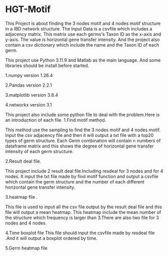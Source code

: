 # HGT-Motif
This Project is about finding the 3 nodes motif and 4 nodes motif structure in a IBD network structure.
The Input Data is a csvfile which includes a adjacency matrix. This matrix use each germs's Taxon ID as the x-axis and y-axis. The value is horizontal gene transfer intensity. And the project also contain a csv dictionary which include the name and the Taxon ID of each germ.

This project use Python 3.11.9 and Matlab as the main language. And some libraries should be install before started.

1.numpy   version 1.26.4

2.Pandas  version 2.2.1

3.matplotlib version 3.8.4

4.networkx version 3.1

This project also include some python file to deal with the problem.Here is an introduction of each file.
1.Find motif method.

This method use the sampling to find the 3 nodes motif and 4 nodes motif. Input the csv adjacency file and then it will output a txt file with a top20 types of germ structure. Each Germ combination will contain n numbers of dataframe matrix and this shows the degree of horizontal gene transfer intensity of each germ structure.

2.Result deal file.

This project include 2 result deal file.Including resdeal for 3 nodes and for 4 nodes. It input the txt file made by find motif function and output a csvfile which contain the germ structure and the number of each different horizontal gene transfer intensity.

3.heatmap file .

This file is used to input all the csv file output by the result deal file and this file will output a mean heatmap. This heatmap include the mean number of the structure which frequency is larger than 3.There are also two file for 3 nodes and 4 nodes.

4.Time boxplot file
This file should input the csvfile made by resdeal file .And it will output a boxplot ordered by time.

5.Germ heatmap file


